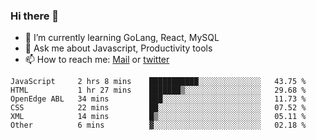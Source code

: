 ### Hi there 👋

- 🌱 I’m currently learning GoLang, React, MySQL
- 💬 Ask me about Javascript, Productivity tools 
- 📫 How to reach me: [Mail](mailto:kvaishak47@gmail.com) or [twitter](https://twitter.com/kvaish4k)

<!--START_SECTION:waka-->

```text
JavaScript     2 hrs 8 mins    ███████████░░░░░░░░░░░░░░   43.75 %
HTML           1 hr 27 mins    ███████▒░░░░░░░░░░░░░░░░░   29.68 %
OpenEdge ABL   34 mins         ███░░░░░░░░░░░░░░░░░░░░░░   11.73 %
CSS            22 mins         ██░░░░░░░░░░░░░░░░░░░░░░░   07.52 %
XML            14 mins         █▒░░░░░░░░░░░░░░░░░░░░░░░   05.11 %
Other          6 mins          ▓░░░░░░░░░░░░░░░░░░░░░░░░   02.18 %
```

<!--END_SECTION:waka-->
